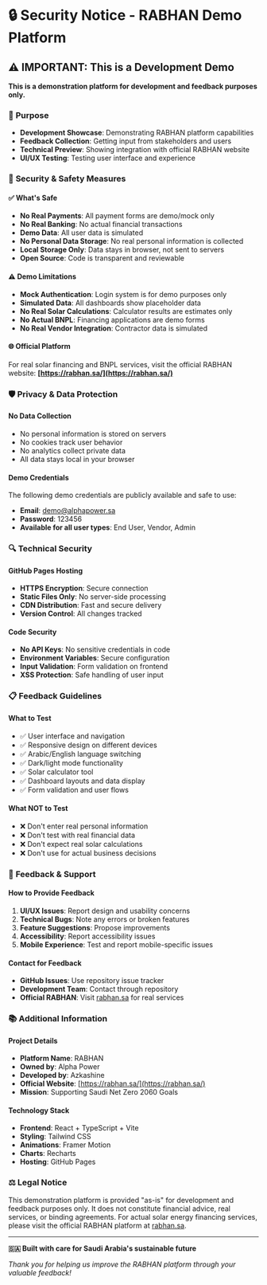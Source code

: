 # 🔒 Security Notice - RABHAN Demo Platform

## ⚠️ IMPORTANT: This is a Development Demo

**This is a demonstration platform for development and feedback purposes only.**

### 🎯 **Purpose**
- **Development Showcase**: Demonstrating RABHAN platform capabilities
- **Feedback Collection**: Getting input from stakeholders and users
- **Technical Preview**: Showing integration with official RABHAN website
- **UI/UX Testing**: Testing user interface and experience

### 🔐 **Security & Safety Measures**

#### ✅ **What's Safe**
- **No Real Payments**: All payment forms are demo/mock only
- **No Real Banking**: No actual financial transactions
- **Demo Data**: All user data is simulated
- **No Personal Data Storage**: No real personal information is collected
- **Local Storage Only**: Data stays in browser, not sent to servers
- **Open Source**: Code is transparent and reviewable

#### ⚠️ **Demo Limitations**
- **Mock Authentication**: Login system is for demo purposes only
- **Simulated Data**: All dashboards show placeholder data
- **No Real Solar Calculations**: Calculator results are estimates only
- **No Actual BNPL**: Financing applications are demo forms
- **No Real Vendor Integration**: Contractor data is simulated

#### 🌐 **Official Platform**
For real solar financing and BNPL services, visit the official RABHAN website:
**[https://rabhan.sa/](https://rabhan.sa/)**

### 🛡️ **Privacy & Data Protection**

#### **No Data Collection**
- No personal information is stored on servers
- No cookies track user behavior
- No analytics collect private data
- All data stays local in your browser

#### **Demo Credentials**
The following demo credentials are publicly available and safe to use:
- **Email**: demo@alphapower.sa
- **Password**: 123456
- **Available for all user types**: End User, Vendor, Admin

### 🔍 **Technical Security**

#### **GitHub Pages Hosting**
- **HTTPS Encryption**: Secure connection
- **Static Files Only**: No server-side processing
- **CDN Distribution**: Fast and secure delivery
- **Version Control**: All changes tracked

#### **Code Security**
- **No API Keys**: No sensitive credentials in code
- **Environment Variables**: Secure configuration
- **Input Validation**: Form validation on frontend
- **XSS Protection**: Safe handling of user input

### 📋 **Feedback Guidelines**

#### **What to Test**
- ✅ User interface and navigation
- ✅ Responsive design on different devices
- ✅ Arabic/English language switching
- ✅ Dark/light mode functionality
- ✅ Solar calculator tool
- ✅ Dashboard layouts and data display
- ✅ Form validation and user flows

#### **What NOT to Test**
- ❌ Don't enter real personal information
- ❌ Don't test with real financial data
- ❌ Don't expect real solar calculations
- ❌ Don't use for actual business decisions

### 🤝 **Feedback & Support**

#### **How to Provide Feedback**
1. **UI/UX Issues**: Report design and usability concerns
2. **Technical Bugs**: Note any errors or broken features
3. **Feature Suggestions**: Propose improvements
4. **Accessibility**: Report accessibility issues
5. **Mobile Experience**: Test and report mobile-specific issues

#### **Contact for Feedback**
- **GitHub Issues**: Use repository issue tracker
- **Development Team**: Contact through repository
- **Official RABHAN**: Visit [rabhan.sa](https://rabhan.sa/) for real services

### 📚 **Additional Information**

#### **Project Details**
- **Platform Name**: RABHAN
- **Owned by**: Alpha Power
- **Developed by**: Azkashine
- **Official Website**: [https://rabhan.sa/](https://rabhan.sa/)
- **Mission**: Supporting Saudi Net Zero 2060 Goals

#### **Technology Stack**
- **Frontend**: React + TypeScript + Vite
- **Styling**: Tailwind CSS
- **Animations**: Framer Motion
- **Charts**: Recharts
- **Hosting**: GitHub Pages

### ⚖️ **Legal Notice**

This demonstration platform is provided "as-is" for development and feedback purposes only. It does not constitute financial advice, real services, or binding agreements. For actual solar energy financing services, please visit the official RABHAN platform at [rabhan.sa](https://rabhan.sa/).

---

**🇸🇦 Built with care for Saudi Arabia's sustainable future**

*Thank you for helping us improve the RABHAN platform through your valuable feedback!*
